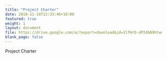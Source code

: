 ```yaml
---
title: "Project Charter"
date: 2018-11-18T12:33:46+10:00
featured: true
weight: 1
layout: document
file: https://drive.google.com/uc?export=download&id=1lfHrD-dPI4bN9htwnDhCDDCHc4ZAM-v5
blank_page: false
---
```


Project Charter
